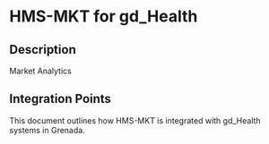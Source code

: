 # HMS-MKT for gd_Health

## Description

Market Analytics

## Integration Points

This document outlines how HMS-MKT is integrated with gd_Health systems in Grenada.
